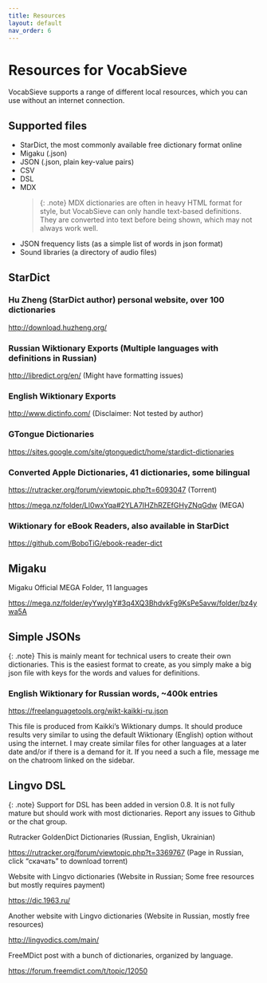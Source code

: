 ```yaml
---
title: Resources
layout: default
nav_order: 6
---
```


# Resources for VocabSieve

VocabSieve supports a range of different local resources, which you can use without an internet connection. 
## Supported files
- StarDict, the most commonly available free dictionary format online
- Migaku (.json)
- JSON (.json, plain key-value pairs)
- CSV
- DSL
- MDX
    > {: .note}
    MDX dictionaries are often in heavy HTML format for style, but VocabSieve can only handle text-based definitions. They are converted into text before being shown, which may not always work well.
- JSON frequency lists (as a simple list of words in json format) 
- Sound libraries (a directory of audio files)

## StarDict


### Hu Zheng (StarDict author) personal website, over 100 dictionaries

<http://download.huzheng.org/>

### Russian Wiktionary Exports (Multiple languages with definitions in Russian)

<http://libredict.org/en/> (Might have formatting issues)

### English Wiktionary Exports

<http://www.dictinfo.com/> (Disclaimer: Not tested by author)

### GTongue Dictionaries

<https://sites.google.com/site/gtonguedict/home/stardict-dictionaries> 

### Converted Apple Dictionaries, 41 dictionaries, some bilingual
<https://rutracker.org/forum/viewtopic.php?t=6093047> (Torrent)

<https://mega.nz/folder/Ll0wxYqa#2YLA7IHZhRZEfGHyZNqGdw> (MEGA)

### Wiktionary for eBook Readers, also available in StarDict

<https://github.com/BoboTiG/ebook-reader-dict>

## Migaku

Migaku Official MEGA Folder, 11 languages

<https://mega.nz/folder/eyYwyIgY#3q4XQ3BhdvkFg9KsPe5avw/folder/bz4ywa5A>

## Simple JSONs

{: .note}
This is mainly meant for technical users to create their own dictionaries. This is the easiest format to create, as you simply make a big json file with keys for the words and values for definitions.

### English Wiktionary for Russian words, ~400k entries

<https://freelanguagetools.org/wikt-kaikki-ru.json>

This file is produced from Kaikki’s Wiktionary dumps. It should produce results very similar to using the default Wiktionary (English) option without using the internet. I may create similar files for other languages at a later date and/or if there is a demand for it. If you need a such a file, message me on the chatroom linked on the sidebar.

## Lingvo DSL

{: .note}
Support for DSL has been added in version 0.8. It is not fully mature but should work with most dictionaries. Report any issues to Github or the chat group.

Rutracker GoldenDict Dictionaries (Russian, English, Ukrainian)

<https://rutracker.org/forum/viewtopic.php?t=3369767> (Page in Russian, click “скачать” to download torrent)

Website with Lingvo dictionaries (Website in Russian; Some free resources but mostly requires payment)

<https://dic.1963.ru/>

Another website with Lingvo dictionaries (Website in Russian, mostly free resources)

<http://lingvodics.com/main/>


FreeMDict post with a bunch of dictionaries, organized by language.

<https://forum.freemdict.com/t/topic/12050>
